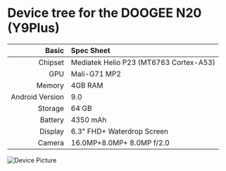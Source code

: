 Device tree for the DOOGEE N20 (Y9Plus)
=================================================

| Basic                   | Spec Sheet                                                                                                                     |
| -----------------------:|:------------------------------------------------------------------------------------------------------------------------------ |
| Chipset                 | Mediatek Helio P23 (MT6763 Cortex-A53)                                                                                         |
| GPU                     | Mali-G71 MP2                                                                                                                   |
| Memory                  | 4GB RAM                                                                                                                        |
| Android Version         | 9.0                                                                                                                            |
| Storage                 | 64 GB                                                                                                                          |
| Battery                 | 4350 mAh                                                                                                                       |
| Display                 | 6.3" FHD+ Waterdrop Screen                                                                                                     |
| Camera                  | 16.0MP+8.0MP+ 8.0MP f/2.0                                                                                                      | 

![Device Picture](https://www.gizmochina.com/wp-content/uploads/2019/10/Doogee-N20-600x600.jpg)
